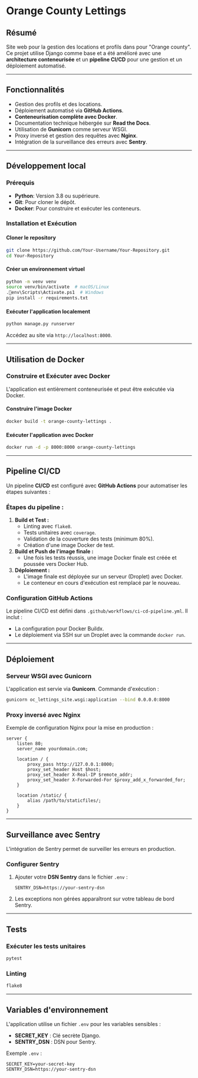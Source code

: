 # **Orange County Lettings**

## **Résumé**
Site web pour la gestion des locations et profils dans pour "Orange county". Ce projet utilise Django comme base et a été amélioré avec une **architecture conteneurisée** et un **pipeline CI/CD** pour une gestion et un déploiement automatisé.

---

## **Fonctionnalités**
- Gestion des profils et des locations.
- Déploiement automatisé via **GitHub Actions**.
- **Conteneurisation complète avec Docker**.
- Documentation technique hébergée sur **Read the Docs**.
- Utilisation de **Gunicorn** comme serveur WSGI.
- Proxy inversé et gestion des requêtes avec **Nginx**.
- Intégration de la surveillance des erreurs avec **Sentry**.

---

## **Développement local**

### **Prérequis**
- **Python**: Version 3.8 ou supérieure.
- **Git**: Pour cloner le dépôt.
- **Docker**: Pour construire et exécuter les conteneurs.

### **Installation et Exécution**

#### **Cloner le repository**
```bash
git clone https://github.com/Your-Username/Your-Repository.git
cd Your-Repository
```

#### **Créer un environnement virtuel**
```bash
python -m venv venv
source venv/bin/activate  # macOS/Linux
.env\Scripts\Activate.ps1  # Windows
pip install -r requirements.txt
```

#### **Exécuter l'application localement**
```bash
python manage.py runserver
```
Accédez au site via `http://localhost:8000`.

---

## **Utilisation de Docker**

### **Construire et Exécuter avec Docker**
L'application est entièrement conteneurisée et peut être exécutée via Docker.

#### **Construire l'image Docker**
```bash
docker build -t orange-county-lettings .
```

#### **Exécuter l'application avec Docker**
```bash
docker run -d -p 8000:8000 orange-county-lettings
```

---

## **Pipeline CI/CD**

Un pipeline **CI/CD** est configuré avec **GitHub Actions** pour automatiser les étapes suivantes :

### **Étapes du pipeline :**
1. **Build et Test :**
   - Linting avec `flake8`.
   - Tests unitaires avec `coverage`.
   - Validation de la couverture des tests (minimum 80%).
   - Création d'une image Docker de test.
2. **Build et Push de l'image finale :**
   - Une fois les tests réussis, une image Docker finale est créée et poussée vers Docker Hub.
3. **Déploiement :**
   - L'image finale est déployée sur un serveur (Droplet) avec Docker.
   - Le conteneur en cours d'exécution est remplacé par le nouveau.

### **Configuration GitHub Actions**
Le pipeline CI/CD est défini dans `.github/workflows/ci-cd-pipeline.yml`. Il inclut :
- La configuration pour Docker Buildx.
- Le déploiement via SSH sur un Droplet avec la commande `docker run`.

---

## **Déploiement**

### **Serveur WSGI avec Gunicorn**
L'application est servie via **Gunicorn**. Commande d'exécution :
```bash
gunicorn oc_lettings_site.wsgi:application --bind 0.0.0.0:8000
```

### **Proxy inversé avec Nginx**
Exemple de configuration Nginx pour la mise en production :
```nginx
server {
    listen 80;
    server_name yourdomain.com;

    location / {
        proxy_pass http://127.0.0.1:8000;
        proxy_set_header Host $host;
        proxy_set_header X-Real-IP $remote_addr;
        proxy_set_header X-Forwarded-For $proxy_add_x_forwarded_for;
    }

    location /static/ {
        alias /path/to/staticfiles/;
    }
}
```

---

## **Surveillance avec Sentry**
L'intégration de Sentry permet de surveiller les erreurs en production.

### **Configurer Sentry**
1. Ajouter votre **DSN Sentry** dans le fichier `.env` :
   ```env
   SENTRY_DSN=https://your-sentry-dsn
   ```
2. Les exceptions non gérées apparaîtront sur votre tableau de bord Sentry.

---

## **Tests**
### **Exécuter les tests unitaires**
```bash
pytest
```

### **Linting**
```bash
flake8
```

---

## **Variables d'environnement**
L'application utilise un fichier `.env` pour les variables sensibles :
- **SECRET_KEY** : Clé secrète Django.
- **SENTRY_DSN** : DSN pour Sentry.

Exemple `.env` :
```env
SECRET_KEY=your-secret-key
SENTRY_DSN=https://your-sentry-dsn
```
